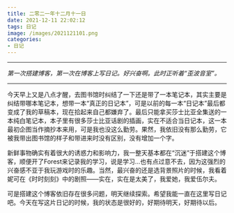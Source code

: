```yaml
---
title: 二零二一年十二月十一日
date: 2021-12-11 22:02:12
tags: 日记
image: /images/2021121101.png
categories:
- 日记
---
```


------

*第一次搭建博客，第一次在博客上写日记。好兴奋啊。此时正听着“歪波音室”。*

------

今天早上又是八点才醒，去图书馆时纠结了一下还是带了一本笔记本，其实主要是纠结带哪本笔记本，想带一本“真正的日记本”，可是以前的每一本“日记本”最后都变成了我的草稿本，现在拾起来自己都嫌弃了。最后只能拿买莎士比亚全集送的一本纯白笔记本，本子里有很多莎士比亚话剧的插画，实在不适合当日记本，这一本最初企图当作摘抄本来用，可是我也没这么勤劳。果然，我依旧没有那么勤劳，它被我带出图书馆的样子和带进来时没有区别，没有增加一个字。

新鲜事物确实有着很大的诱惑力和影响力，我一整天基本都在“沉迷”于搭建这个博客，顺便开了Forest来记录我的学习，说是学习...也有点过意不去，因为这强烈的兴奋感不亚于我玩游戏时的乐趣。当然，最兴奋的还是选背景照片的时候，我看着妮可在《时时刻刻》中的剧照——实在，实在是太美了，我爱她，我爱伍尔夫。

可是搭建这个博客依旧存在很多问题，明天继续探索。希望我能一直在这里写日记吧。今天在写这片日记的时候，我的状态是很好的，好期待明天，好期待以后。

